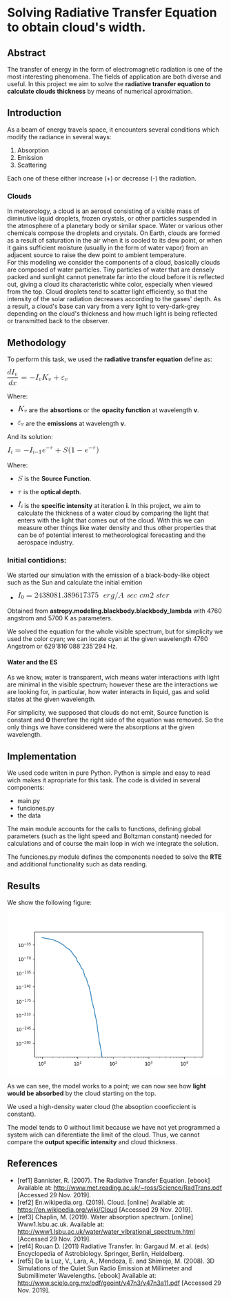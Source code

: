 Solving Radiative Transfer Equation to obtain cloud's width.
===================================

## Abstract

The transfer of energy in the form of electromagnetic radiation is one of the most interesting phenomena. The fields of application are both diverse and useful. In this project we aim to solve the **radiative transfer equation to calculate clouds thickness** by means of numerical aproximation.

## Introduction

As a beam of energy travels space, it encounters several conditions which modify the radiance in several ways:

1. Absorption
2. Emission 
3. Scattering

Each one of these either increase (+) or decrease (-) the radiation. 
### Clouds 
In meteorology, a cloud is an aerosol consisting of a visible mass of diminutive liquid droplets, frozen crystals, or other particles suspended in the atmosphere of a planetary body or similar space. Water or various other chemicals compose the droplets and crystals. On Earth, clouds are formed as a result of saturation in the air when it is cooled to its dew point, or when it gains sufficient moisture (usually in the form of water vapor) from an adjacent source to raise the dew point to ambient temperature.<br>
For this modeling we consider the components of a cloud, basically clouds are composed of water particles. Tiny particles of water that are densely packed and sunlight cannot penetrate far into the cloud before it is reflected out, giving a cloud its characteristic white color, especially when viewed from the top. Cloud droplets tend to scatter light efficiently, so that the intensity of the solar radiation decreases according to the gases' depth. As a result, a cloud's base can vary from a very light to very-dark-grey depending on the cloud's thickness and how much light is being reflected or transmitted back to the observer.

## Methodology

To perform this task, we used the **radiative transfer equation** define as:

![Radiative transfer Eq](img/rte.gif)

Where: 
- ![Opacity F](img/Kv.gif) are the **absortions** or  the **opacity function** at wavelength **v**.

- ![emission](img/epsv.gif) are the **emissions** at wavelength **v**. 

 And its solution:

 ![solution](img/sol.gif)

Where: 
- ![Source f](img/Source.gif) is the **Source Function**.

- ![tau](img/tau.gif) is the **optical depth**.

- ![Intensity](img/Iv.gif) is the **specific intensity** at iteration **i**.
In this project, we aim to calculate the thickness of a water cloud by comparing the light that enters with the light that comes out of the cloud.
With this we can measure other things like water density and thus other properties that can be of potential interest to metheorological forecasting and the aerospace industry.  

### **Initial contidions:**

We started our simulation with the emission of a black-body-like object such as the Sun and calculate the initial emition

- ![I 0](img/I0.gif)


Obtained from **astropy.modeling.blackbody.blackbody_lambda**
with 4760 angstrom and 5700 K as parameters.

We solved the equation for the whole visible spectrum, but for simplicity we used the color cyan; we can locate cyan at the given wavelength 4760 Angstrom or 629'816'088'235'294 Hz.

#### **Water and the ES**
As we know, water is transparent, wich means water interactions with light are minimal in the visible spectrum; however these are the interactions we are looking for, in particular, how water interacts in liquid, gas and solid states at the given wavelength. 

For simplicity, we supposed that clouds do not emit, Source function is constant and **0** therefore the right side of the equation was removed. So the only things we have considered were the absorptions at the given wavelength. 



## Implementation

We used code writen in pure Python. Python is simple and easy to read wich makes it apropriate for this task.
The code is divided in several components:

- main.py
- funciones.py
- the data

The main module accounts for the calls to functions, defining global parameters (such as the light speed and Boltzman constant) needed for calculations and of course the main loop in wich we integrate the solution. 

The funciones.py module defines the components needed to solve the **RTE** and additional functionality such as data reading.



## Results

We show the following figure:

![result](img/res.png)

As we can see, the model works to a point; we can now see how **light would be absorbed** by the cloud starting on the top. 

We used a high-density water cloud (the absoption cooeficcient is constant). 

The model tends to 0 without limit because we have not yet programmed a system wich can diferentiate the limit of the cloud. Thus, we cannot compare the **output specific intensity** 
and cloud thickness.

## References

- [ref1] Bannister, R. (2007). The Radiative Transfer Equation. [ebook] Available at: http://www.met.reading.ac.uk/~ross/Science/RadTrans.pdf [Accessed 29 Nov. 2019].<br>
- [ref2] En.wikipedia.org. (2019). Cloud. [online] Available at: https://en.wikipedia.org/wiki/Cloud [Accessed 29 Nov. 2019].<br>
- [ref3] Chaplin, M. (2019). Water absorption spectrum. [online] Www1.lsbu.ac.uk. Available at: http://www1.lsbu.ac.uk/water/water_vibrational_spectrum.html [Accessed 29 Nov. 2019].<br>
- [ref4] Rouan D. (2011) Radiative Transfer. In: Gargaud M. et al. (eds) Encyclopedia of Astrobiology. Springer, Berlin, Heidelberg.<br>
- [ref5] De la Luz, V., Lara, A., Mendoza, E. and Shimojo, M. (2008). 3D Simulations of the Quiet Sun Radio Emission at Millimeter and Submillimeter Wavelengths. [ebook] Available at: http://www.scielo.org.mx/pdf/geoint/v47n3/v47n3a11.pdf [Accessed 29 Nov. 2019].
